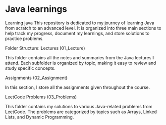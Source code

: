 # Java learnings
Learning java 
This repository is dedicated to my journey of learning Java from scratch to an advanced level. It is organized into three main sections to help track my progress, document my learnings, and store solutions to practice problems.

Folder Structure:
Lectures (01_Lecture)

This folder contains all the notes and summaries from the Java lectures I attend. Each subfolder is organized by topic, making it easy to review and study specific concepts.

Assignments (02_Assignment)

In this section, I store all the assignments given throughout the course. 

LeetCode Problems (03_Problems)

This folder contains my solutions to various Java-related problems from LeetCode. The problems are categorized by topics such as Arrays, Linked Lists, and Dynamic Programming.
